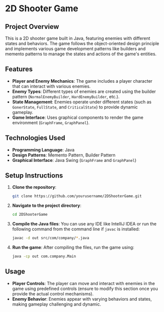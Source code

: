 # 2D Shooter Game

## Project Overview

This is a 2D shooter game built in Java, featuring enemies with different states and behaviors. The game follows the object-oriented design principle and implements various game development patterns like builders and memento patterns to manage the states and actions of the game's entities.

## Features

- **Player and Enemy Mechanics**: The game includes a player character that can interact with various enemies.
- **Enemy Types**: Different types of enemies are created using the builder pattern (`NormalEnemyBuilder`, `HardEnemyBuilder`, etc.).
- **State Management**: Enemies operate under different states (such as `GonerState`, `FullState`, and `CriticalState`) to provide dynamic gameplay.
- **Game Interface**: Uses graphical components to render the game environment (`GraphFrame`, `GraphPanel`).

## Technologies Used

- **Programming Language**: Java
- **Design Patterns**: Memento Pattern, Builder Pattern
- **Graphical Interface**: Java Swing (`GraphFrame` and `GraphPanel`)

## Setup Instructions

1. **Clone the repository**:
   ```bash
   git clone https://github.com/yourusername/2DShooterGame.git
   ```

2. **Navigate to the project directory**:
   ```bash
   cd 2DShooterGame
   ```

3. **Compile the Java files**:
   You can use any IDE like IntelliJ IDEA or run the following command from the command line if `javac` is installed:
   ```bash
   javac -d out src/com/company/*.java
   ```

4. **Run the game**:
   After compiling the files, run the game using:
   ```bash
   java -cp out com.company.Main
   ```

## Usage

- **Player Controls**: The player can move and interact with enemies in the game using predefined controls (ensure to modify this section once you provide the actual control mechanisms).
- **Enemy Behavior**: Enemies appear with varying behaviors and states, making gameplay challenging and dynamic.
